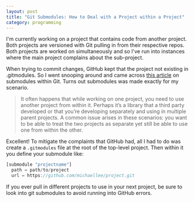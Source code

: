 ```yaml
---
layout: post
title: "Git Submodules: How to Deal with a Project within a Project"
category: programming
---
```


I'm currently working on a project that contains code from another project. Both projects are versioned with Git pulling in from their respective repos. Both projects are worked on simultaneously and so I've run into instances where the main project complains about the sub-project.

When trying to commit changes, GitHub kept that the project not existing in .gitmodules. So I went snooping around and came across [this article](http://git-scm.com/book/en/Git-Tools-Submodules) on submodules within Git. Turns out submodules was made exactly for my scenario.

> It often happens that while working on one project, you need to use another project from within it. Perhaps it’s a library that a third party developed or that you’re developing separately and using in multiple parent projects. A common issue arises in these scenarios: you want to be able to treat the two projects as separate yet still be able to use one from within the other.

Excellent! To mitigate the complaints that GitHub had, all I had to do was create a `.gitmodules` file at the root of the top-level project. Then within it you define your submodule like:

```javascript
[submodule "projectname"]
  path = path/to/project
  url = https://github.com/michaellee/project.git
```

If you ever pull in different projects to use in your next project, be sure to look into git submodules to avoid running into GitHub errors.
